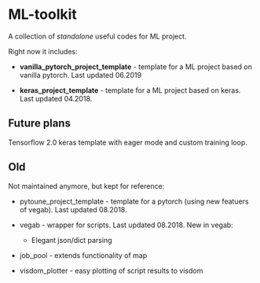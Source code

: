 # ML-toolkit

A collection of *standalone* useful codes for ML project. 

Right now it includes:

* **vanilla_pytorch_project_template** - template for a ML project based on vanilla pytorch. Last updated 06.2019

* **keras_project_template** - template for a ML project based on keras. Last updated 04.2018.

## Future plans

Tensorflow 2.0 keras template with eager mode and custom training loop.

## Old 

Not maintained anymore, but kept for reference:

* pytoune_project_template - template for a pytorch (using new featuers of vegab). Last updated 08.2018.

* vegab - wrapper for scripts. Last updated 08.2018. New in vegab:

    - Elegant json/dict parsing

* job_pool - extends functionality of map

* visdom_plotter - easy plotting of script results to visdom
